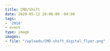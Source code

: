 ```yaml
---
title: CMD/Shift
date: 2020-05-12 20:06:00 -04:00
tags:
- '2018'
- event
type: image
images:
- file: "/uploads/CMD-shift_digital_flyer.png"
---
```



